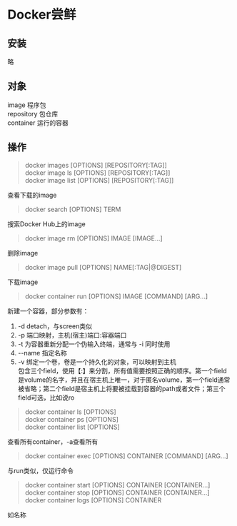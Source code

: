 # Docker尝鲜
## 安装
略
## 对象
image 程序包<br>
repository 包仓库<br>
container 运行的容器
## 操作
> docker images [OPTIONS] [REPOSITORY[:TAG]]<br>
> docker image ls [OPTIONS] [REPOSITORY[:TAG]]<br>
> docker image list [OPTIONS] [REPOSITORY[:TAG]]<br>

查看下载的image
> docker search [OPTIONS] TERM

搜索Docker Hub上的image
> docker image rm [OPTIONS] IMAGE [IMAGE...]

删除image
> docker image pull [OPTIONS] NAME[:TAG|@DIGEST]

下载image
> docker container run [OPTIONS] IMAGE [COMMAND] [ARG...]

新建一个容器，部分参数有：
1. -d detach，与screen类似
2. -p 端口映射，主机(宿主)端口:容器端口
3. -t 为容器重新分配一个伪输入终端，通常与 -i 同时使用
4. --name 指定名称
5. -v 绑定一个卷，卷是一个持久化的对象，可以映射到主机<br>
包含三个field，使用【:】来分割，所有值需要按照正确的顺序。第一个field是volume的名字，并且在宿主机上唯一，对于匿名volume，第一个field通常被省略；第二个field是宿主机上将要被挂载到容器的path或者文件；第三个field可选，比如说ro
> docker container ls [OPTIONS]<br>
> docker container ps [OPTIONS]<br>
> docker container list [OPTIONS]

查看所有container，-a查看所有
> docker container exec [OPTIONS] CONTAINER [COMMAND] [ARG...]<br>

与run类似，仅运行命令
> docker container start [OPTIONS] CONTAINER [CONTAINER...]<br>
> docker container stop [OPTIONS] CONTAINER [CONTAINER...]<br>
> docker container logs [OPTIONS] CONTAINER<br>

如名称
